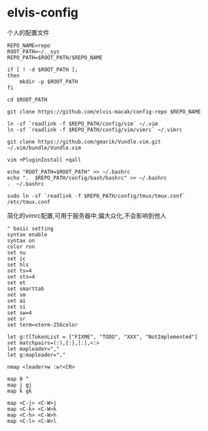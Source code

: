 elvis-config
============


个人的配置文件

    REPO_NAME=repo
    ROOT_PATH=~/._sys
    REPO_PATH=$ROOT_PATH/$REPO_NAME

    if [ ! -d $ROOT_PATH ];
    then
        mkdir -p $ROOT_PATH
    fi

    cd $ROOT_PATH

    git clone https://github.com/elvis-macak/config-repo $REPO_NAME

    ln -sf `readlink -f $REPO_PATH/config/vim` ~/.vim
    ln -sf `readlink -f $REPO_PATH/config/vim/vimrc` ~/.vimrc

    git clone https://github.com/gmarik/Vundle.vim.git ~/.vim/bundle/Vundle.vim

    vim +PluginInstall +qall

    echo "ROOT_PATH=$ROOT_PATH" >> ~/.bashrc
    echo ".  $REPO_PATH/config/bash/bashrc" >> ~/.bashrc
    .  ~/.bashrc

    sudo ln -sf `readlink -f $REPO_PATH/config/tmux/tmux.conf` /etc/tmux.conf


简化的vimrc配置,可用于服务器中,偏大众化,不会影响到他人

    " basic setting
    syntax enable
    syntax on
    color ron
    set nu
    set ic
    set hls
    set ts=4
    set sts=4
    set et
    set smarttab
    set sm
    set ai
    set si
    set sw=4
    set sr
    set term=xterm-256color

    let g:tlTokenList = ["FIXME", "TODO", "XXX", "NotImplemented"]
    set matchpairs=(:),{:},[:],<:>
    let mapleader=","
    let g:mapleader=","

    nmap <leader>w :w!<CR>

    map 0 ^
    map j gj
    map k gk

    map <C-j> <C-W>j
    map <C-k> <C-W>k
    map <C-h> <C-W>h
    map <C-l> <C-W>l
